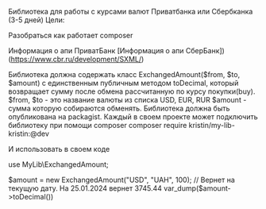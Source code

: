 Библиотека для работы с курсами валют Приватбанка или Сбербканка  (3-5 дней)
Цели:

Разобраться как работает composer


Информация о апи ПриватБанк
[Информация о апи СберБанк])(https://www.cbr.ru/development/SXML/)

Библиотека должна содержать класс ExchangedAmount($from, $to, $amount)  с единственным публичным методом toDecimal, который возвращает сумму после обмена рассчитанную по курсу покупки(buy).
$from, $to - это название валюты из списка USD, EUR, RUR
$amount - сумма которую собираются обменять.
Библиотека должна быть опубликована на packagist. Каждый в своем проекте может подключить библиотеку при помощи composer
composer require kristin/my-lib-kristin:@dev

И использовать в своем коде

use MyLib\ExchangedAmount;

$amount = new ExchangedAmount("USD", "UAH", 100);
// Вернет на текущую дату. На 25.01.2024 вернет 3745.44
var_dump($amount->toDecimal())